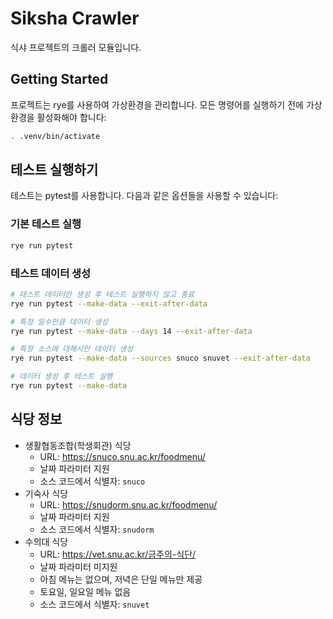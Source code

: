 # Siksha Crawler

식샤 프로젝트의 크롤러 모듈입니다.

## Getting Started

프로젝트는 rye를 사용하여 가상환경을 관리합니다. 모든 명령어를 실행하기 전에 가상환경을 활성화해야 합니다:

```bash
. .venv/bin/activate
```

## 테스트 실행하기

테스트는 pytest를 사용합니다. 다음과 같은 옵션들을 사용할 수 있습니다:

### 기본 테스트 실행
```bash
rye run pytest
```

### 테스트 데이터 생성
```bash
# 테스트 데이터만 생성 후 테스트 실행하지 않고 종료
rye run pytest --make-data --exit-after-data

# 특정 일수만큼 데이터 생성
rye run pytest --make-data --days 14 --exit-after-data

# 특정 소스에 대해서만 데이터 생성
rye run pytest --make-data --sources snuco snuvet --exit-after-data

# 데이터 생성 후 테스트 실행
rye run pytest --make-data
```

## 식당 정보

- 생활협동조합(학생회관) 식당
  - URL: https://snuco.snu.ac.kr/foodmenu/
  - 날짜 파라미터 지원
  - 소스 코드에서 식별자: `snuco`
- 기숙사 식당
  - URL: https://snudorm.snu.ac.kr/foodmenu/
  - 날짜 파라미터 지원
  - 소스 코드에서 식별자: `snudorm`
- 수의대 식당
  - URL: https://vet.snu.ac.kr/금주의-식단/
  - 날짜 파라미터 미지원
  - 아침 메뉴는 없으며, 저녁은 단일 메뉴만 제공
  - 토요일, 일요일 메뉴 없음
  - 소스 코드에서 식별자: `snuvet`

